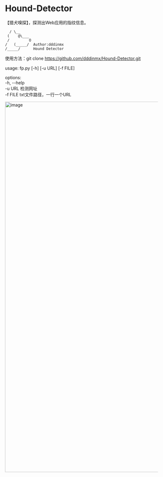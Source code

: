 # Hound-Detector
【猎犬嗅探】，探测出Web应用的指纹信息。  

      / \__
     (    @\___
     /         O
    /   (_____/  Author:dddinmx
    /_____/      Hound Detector  

  
使用方法：git clone https://github.com/dddinmx/Hound-Detector.git  
  
usage: fp.py [-h] [-u URL] [-f FILE]  
  
options:  
  -h,       --help  
  -u URL    检测网址  
  -f FILE   txt文件路径，一行一个URL  

<img width="1219" alt="image" src="https://github.com/dddinmx/Hound-Detector/assets/19663680/f5db0a6a-acdc-4b81-984b-1d1587af97dc">
